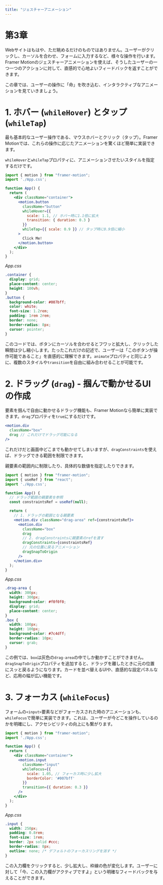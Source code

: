 ```yaml
---
title: "ジェスチャーアニメーション"
---
```



# 第3章

Webサイトはもはや、ただ眺めるだけのものではありません。ユーザーがクリックし、カーソルを合わせ、フォームに入力するなど、様々な操作を行います。Framer Motionのジェスチャーアニメーションを使えば、そうしたユーザーの一つ一つのアクションに対して、直感的で心地よいフィードバックを返すことができます。

この章では、ユーザーの操作に「命」を吹き込む、インタラクティブなアニメーションを見ていきましょう。

# 1. ホバー (`whileHover`) とタップ (`whileTap`)

最も基本的なユーザー操作である、マウスホバーとクリック（タップ）。Framer Motionでは、これらの操作に応じたアニメーションを驚くほど簡単に実装できます。

`whileHover`と`whileTap`プロパティに、アニメーションさせたいスタイルを指定するだけです。

```jsx
import { motion } from "framer-motion";
import './App.css';

function App() {
  return (
    <div className="container">
      <motion.button
        className="button"
        whileHover={{ 
          scale: 1.1, // ホバー時に1.1倍に拡大
          transition: { duration: 0.3 }
        }}
        whileTap={{ scale: 0.9 }} // タップ時に0.9倍に縮小
      >
        Click Me!
      </motion.button>
    </div>
  );
}
```

*App.css*
```css
.container {
  display: grid;
  place-content: center;
  height: 100vh;
}
.button {
  background-color: #007bff;
  color: white;
  font-size: 1.2rem;
  padding: 1rem 2rem;
  border: none;
  border-radius: 8px;
  cursor: pointer;
}
```

このコードでは、ボタンにカーソルを合わせるとフワッと拡大し、クリックした瞬間は少し縮小します。たったこれだけの記述で、ユーザーは「このボタンが操作可能であること」を直感的に理解できます。`animate`プロパティと同じように、複数のスタイルや`transition`を自由に組み合わせることが可能です。

# 2. ドラッグ (`drag`) - 掴んで動かせるUIの作成

要素を掴んで自由に動かせるドラッグ機能も、Framer Motionなら簡単に実装できます。`drag`プロパティを`true`にするだけです。

```jsx
<motion.div
  className="box"
  drag // これだけでドラッグ可能になる
/>
```

これだけだと画面中どこまでも動かせてしまいますが、`dragConstraints`を使えば、ドラッグできる範囲を制限できます。

親要素の範囲内に制限したり、具体的な数値を指定したりできます。

```jsx
import { motion } from "framer-motion";
import { useRef } from "react";
import './App.css';

function App() {
  // ドラッグ範囲の親要素を参照
  const constraintsRef = useRef(null);

  return (
    // 1. ドラッグの範囲となる親要素
    <motion.div className="drag-area" ref={constraintsRef}>
      <motion.div
        className="box"
        drag
        // 2. dragConstraintsに親要素のrefを渡す
        dragConstraints={constraintsRef}
        // 元の位置に戻るアニメーション
        dragSnapToOrigin 
      />
    </motion.div>
  );
}
```

*App.css*
```css
.drag-area {
  width: 300px;
  height: 300px;
  background-color: #f0f0f0;
  display: grid;
  place-content: center;
}
.box {
  width: 100px;
  height: 100px;
  background-color: #7c4dff;
  border-radius: 10px;
  cursor: grab;
}
```

この例では、`box`は灰色の`drag-area`の中でしか動かすことができません。`dragSnapToOrigin`プロパティを追加すると、ドラッグを離したときに元の位置にスッと戻るようになります。カードを並べ替えるUIや、直感的な設定パネルなど、応用の幅が広い機能です。

# 3. フォーカス (`whileFocus`)

フォームの`<input>`要素などがフォーカスされた時のアニメーションも、`whileFocus`で簡単に実装できます。これは、ユーザーが今どこを操作しているのかを明確にし、アクセシビリティの向上にも繋がります。

```jsx
import { motion } from "framer-motion";
import './App.css';

function App() {
  return (
    <div className="container">
      <motion.input
        className="input"
        whileFocus={{ 
          scale: 1.05, // フォーカス時に少し拡大
          borderColor: '#007bff'
        }}
        transition={{ duration: 0.3 }}
      />
    </div>
  );
}
```

*App.css*
```css
.input {
  width: 250px;
  padding: 0.8rem;
  font-size: 1rem;
  border: 2px solid #ccc;
  border-radius: 8px;
  outline: none; /* デフォルトのフォーカスリングを消す */
}
```

この入力欄をクリックすると、少し拡大し、枠線の色が変化します。ユーザーに対して「今、この入力欄がアクティブですよ」という明確なフィードバックを与えることができます。

